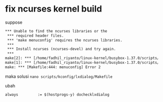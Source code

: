 # fix ncurses kernel build


suppose

```txt
*** Unable to find the ncurses libraries or the
 *** required header files.
 *** 'make menuconfig' requires the ncurses libraries.
 *** 
 *** Install ncurses (ncurses-devel) and try again.
 *** 
make[2]: *** [/home/fadhil_riyanto/linux-kernel/busybox-1.37.0/scripts/kconfig/lxdialog/Makefile:15: scripts/kconfig/lxdialog/dochecklxdialog] Error 1
make[1]: *** [/home/fadhil_riyanto/linux-kernel/busybox-1.37.0/scripts/kconfig/Makefile:14: menuconfig] Error 2
make: *** [Makefile:444: menuconfig] Error 2
```

maka solusi
`nano scripts/kconfig/lxdialog/Makefile`

ubah
```txt
always         := $(hostprogs-y) dochecklxdialog
```